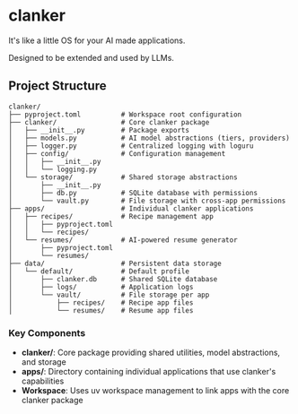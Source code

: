 # clanker

It's like a little OS for your AI made applications.

Designed to be extended and used by LLMs.

## Project Structure

```
clanker/
├── pyproject.toml          # Workspace root configuration
├── clanker/                # Core clanker package
│   ├── __init__.py         # Package exports
│   ├── models.py           # AI model abstractions (tiers, providers)
│   ├── logger.py           # Centralized logging with loguru
│   ├── config/             # Configuration management
│   │   ├── __init__.py
│   │   └── logging.py
│   └── storage/            # Shared storage abstractions
│       ├── __init__.py
│       ├── db.py           # SQLite database with permissions
│       └── vault.py        # File storage with cross-app permissions
├── apps/                   # Individual clanker applications
│   ├── recipes/            # Recipe management app
│   │   ├── pyproject.toml
│   │   └── recipes/
│   └── resumes/            # AI-powered resume generator
│       ├── pyproject.toml
│       └── resumes/
├── data/                   # Persistent data storage
│   └── default/            # Default profile
│       ├── clanker.db      # Shared SQLite database
│       ├── logs/           # Application logs
│       └── vault/          # File storage per app
│           ├── recipes/    # Recipe app files
│           └── resumes/    # Resume app files
```

### Key Components

- **clanker/**: Core package providing shared utilities, model abstractions, and storage
- **apps/**: Directory containing individual applications that use clanker's capabilities
- **Workspace**: Uses uv workspace management to link apps with the core clanker package